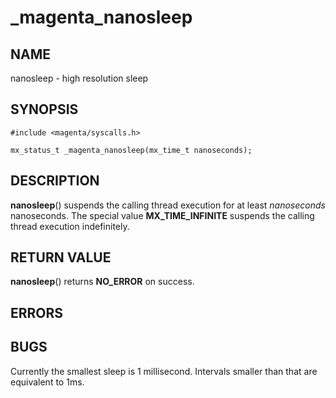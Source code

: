 # _magenta_nanosleep

## NAME

nanosleep - high resolution sleep

## SYNOPSIS

```
#include <magenta/syscalls.h>

mx_status_t _magenta_nanosleep(mx_time_t nanoseconds);
```

## DESCRIPTION

**nanosleep**() suspends the calling thread execution for
at least *nanoseconds* nanoseconds. The special value **MX_TIME_INFINITE**
suspends the calling thread execution indefinitely.

## RETURN VALUE

**nanosleep**() returns **NO_ERROR** on success.

## ERRORS

## BUGS

Currently the smallest sleep is 1 millisecond. Intervals smaller
than that are equivalent to 1ms.
